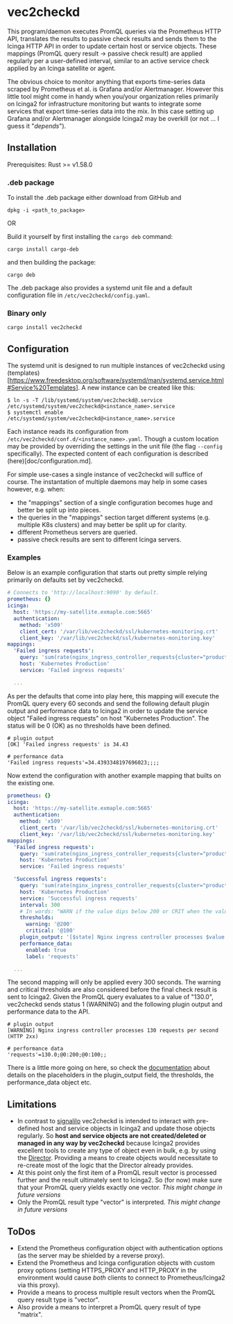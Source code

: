 # vec2checkd

This program/daemon executes PromQL queries via the Prometheus HTTP API, translates the results to passive check results and sends them to the Icinga HTTP API in order to update certain host or service objects. These mappings (PromQL query result -> passive check result) are applied regularly per a user-defined interval, similar to an active service check applied by an Icinga satellite or agent.

The obvious choice to monitor anything that exports time-series data scraped by Prometheus et al. is Grafana and/or Alertmanager. However this little tool might come in handy when you/your organization relies primarily on Icinga2 for infrastructure monitoring but wants to integrate some services that export time-series data into the mix. In this case setting up Grafana and/or Alertmanager alongside Icinga2 may be overkill (or not ... I guess it "_depends_").

## Installation

Prerequisites: Rust >= v1.58.0

### .deb package

To install the .deb package either download from GitHub and

`dpkg -i <path_to_package>`

OR

Build it yourself by first installing the `cargo deb` command:

`cargo install cargo-deb`

and then building the package:

`cargo deb`

The .deb package also provides a systemd unit file and a default configuration file in `/etc/vec2checkd/config.yaml`.

### Binary only

`cargo install vec2checkd`

## Configuration

The systemd unit is designed to run multiple instances of vec2checkd using (templates)[https://www.freedesktop.org/software/systemd/man/systemd.service.html#Service%20Templates]. A new instance can be created like this:

```
$ ln -s -T /lib/systemd/system/vec2checkd@.service /etc/systemd/system/vec2checkd@<instance_name>.service
$ systemctl enable /etc/systemd/system/vec2checkd@<instance_name>.service
```

Each instance reads its configuration from `/etc/vec2checkd/conf.d/<instance_name>.yaml`. Though a custom location may be provided by overriding the settings in the unit file (the flag `--config` specifically). The expected content of each configuration is described (here)[doc/configuration.md].

For simple use-cases a single instance of vec2checkd will suffice of course. The instantation of multiple daemons may help in some cases however, e.g. when:

* the "mappings" section of a single configuration becomes huge and better be split up into pieces.
* the queries in the "mappings" section target different systems (e.g. multiple K8s clusters) and may better be split up for clarity.
* different Prometheus servers are queried.
* passive check results are sent to different Icinga servers.

### Examples

Below is an example configuration that starts out pretty simple relying primarily on defaults set by vec2checkd.

```yaml
# Connects to 'http://localhost:9090' by default.
prometheus: {}
icinga:
  host: 'https://my-satellite.exmaple.com:5665'
  authentication:
    method: 'x509'
    client_cert: '/var/lib/vec2checkd/ssl/kubernetes-monitoring.crt'
    client_key: '/var/lib/vec2checkd/ssl/kubernetes-monitoring.key'
mappings:
  'Failed ingress requests':
    query: 'sum(rate(nginx_ingress_controller_requests{cluster="production",status!~"2.."}[5m]))'
    host: 'Kubernetes Production'
    service: 'Failed ingress requests'

  ...
```

As per the defaults that come into play here, this mapping will execute the PromQL query every 60 seconds and send the following default plugin output and performance data to Icinga2 in order to update the service object "Failed ingress requests" on host "Kubernetes Production". The status will  be 0 (OK) as no thresholds have been defined.

```
# plugin output
[OK] 'Failed ingress requests' is 34.43

# performance data
'Failed ingress requests'=34.4393348197696023;;;;
```

Now extend the configuration with another example mapping that builts on the existing one.

```yaml
prometheus: {}
icinga:
  host: 'https://my-satellite.exmaple.com:5665'
  authentication:
    method: 'x509'
    client_cert: '/var/lib/vec2checkd/ssl/kubernetes-monitoring.crt'
    client_key: '/var/lib/vec2checkd/ssl/kubernetes-monitoring.key'
mappings:
  'Failed ingress requests':
    query: 'sum(rate(nginx_ingress_controller_requests{cluster="production",status!~"2.."}[5m]))'
    host: 'Kubernetes Production'
    service: 'Failed ingress requests'

  'Successful ingress requests':
    query: 'sum(rate(nginx_ingress_controller_requests{cluster="production",status=~"2.."}[5m]))'
    host: 'Kubernetes Production'
    service: 'Successful ingress requests'
    interval: 300
    # In words: "WARN if the value dips below 200 or CRIT when the value dips below 100".
    thresholds:
      warning: '@200'
      critical: '@100'
    plugin_output: '[$state] Nginx ingress controller processes $value requests per second (HTTP 2xx)'
    performance_data:
      enabled: true
      label: 'requests'

  ...
```

The second mapping will only be applied every 300 seconds. The warning and critical thresholds are also considered before the final check result is sent to Icinga2. Given the PromQL query evaluates to a value of "130.0", vec2checkd sends status 1 (WARNING) and the following plugin output and performance data to the API.

```
# plugin output
[WARNING] Nginx ingress controller processes 130 requests per second (HTTP 2xx)

# performance data
'requests'=130.0;@0:200;@0:100;;
```

There is a little more going on here, so check the [documentation](doc/configuration.md) about details on the placeholders in the plugin_output field, the thresholds, the performance_data object etc.

## Limitations

* In contrast to [signalilo](https://github.com/vshn/signalilo) vec2checkd is intended to interact with pre-defined host and service objects in Icinga2 and update those objects regularly. So **host and service objects are not created/deleted or managed in any way by vec2checkd** because Icinga2 provides excellent tools to create any type of object even in bulk, e.g. by using the [Director](https://github.com/Icinga/icingaweb2-module-director).
Providing a means to create objects would necessitate to re-create most of the logic that the Director already provides.
* At this point only the first item of a PromQL result vector is processed further and the result ultimately sent to Icinga2. So (for now) make sure that your PromQL query yields exactly one vector. *This might change in future versions*
* Only the PromQL result type "vector" is interpreted. *This might change in future versions*

## ToDos

* Extend the Prometheus configuration object with authentication options (as the server may be shielded by a reverse proxy).
* Extend the Prometheus and Icinga configuration objects with custom proxy options (setting HTTPS_PROXY and HTTP_PROXY in the environment would cause *both* clients to connect to Prometheus/Icinga2 via this proxy).
* Provide a means to process multiple result vectors when the PromQL query result type is "vector".
* Also provide a means to interpret a PromQL query result of type "matrix".
